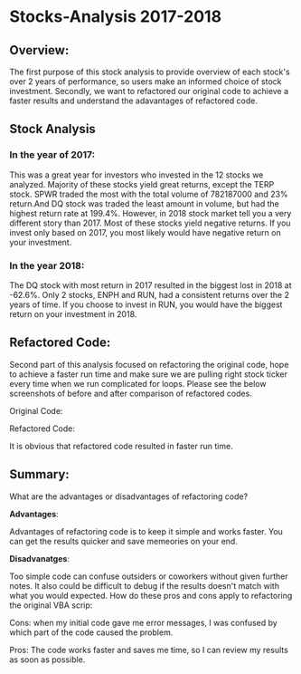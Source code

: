 # Stocks-Analysis 2017-2018
## Overview:
The first purpose of this stock analysis to provide overview of each stock's over 2 years of performance, so users make an informed choice of stock investment.
Secondly, we want to refactored our original code to achieve a faster results and understand the adavantages of refactored code.

## Stock Analysis

### In the year of 2017:

This was a great year for investors who invested in the 12 stocks we analyzed. Majority of these stocks yield great returns, except the TERP stock.
SPWR traded the most with the total volume of 782187000 and 23% return.And DQ stock was traded the least amount in volume, but had the highest return rate at 199.4%.
However, in 2018 stock market tell you a very different story than 2017. Most of these stocks yield negative returns. If you invest only based on 2017, you most likely would have negative return on your investment.

### In the year 2018:

The DQ stock with most return in 2017 resulted in the biggest lost in 2018 at -62.6%. Only 2 stocks, ENPH and RUN, had a consistent returns over the 2 years of time. If you choose to invest in RUN, you would have the biggest return on your investment in 2018.


## Refactored Code:
Second part of this analysis focused on refactoring the original code, hope to achieve a faster run time and make sure we are pulling right stock ticker every time when we run complicated for loops.
Please see the below screenshots of before and after comparison of refactored codes.

Original Code:


Refactored Code:



It is obvious that refactored code resulted in faster run time.



## Summary:

What are the advantages or disadvantages of refactoring code?

**Advantages**:

Advantages of refactoring code is to keep it simple and works faster. You can get the results quicker and save memeories on your end.


**Disadvanatges**:

Too simple code can confuse outsiders or coworkers without given further notes. It also could be difficult to debug if the results doesn't match with what you would expected.
How do these pros and cons apply to refactoring the original VBA scrip:

Cons: when my initial code gave me error messages, I was confused by which part of the code caused the problem.

Pros: The code works faster and saves me time, so I can review my results as soon as possible.
